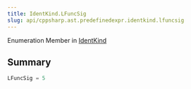 ```yaml
---
title: IdentKind.LFuncSig
slug: api/cppsharp.ast.predefinedexpr.identkind.lfuncsig
---
```

Enumeration Member in [IdentKind](/api/cppsharp/ast/predefinedexpr/identkind-1)

## Summary



```csharp
LFuncSig = 5
```

